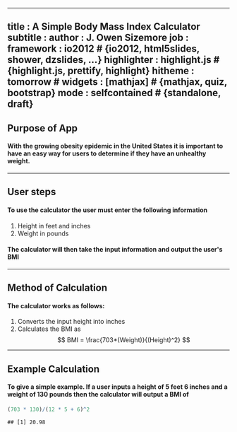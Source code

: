 ---
title       : A Simple Body Mass Index Calculator
subtitle    : 
author      : J. Owen Sizemore
job         : 
framework   : io2012        # {io2012, html5slides, shower, dzslides, ...}
highlighter : highlight.js  # {highlight.js, prettify, highlight}
hitheme     : tomorrow      # 
widgets     : [mathjax]            # {mathjax, quiz, bootstrap}
mode        : selfcontained # {standalone, draft}
-------------------

## Purpose of App

#### With the growing obesity epidemic in the United States it is important to have an easy way for users to determine if they have an unhealthy weight.

-----------------

## User steps

#### To use the calculator the user must enter the following information

1. Height in feet and inches
2. Weight in pounds

#### The calculator will then take the input information and output the user's BMI

-----------------------------------

## Method of Calculation 

#### The calculator works as follows:

1. Converts the input height into inches
2. Calculates the BMI as
 $$ BMI = \frac{703*(Weight)}{(Height)^2}  $$

-----------------------------------

## Example Calculation

#### To give a simple example. If a user inputs a height of 5 feet 6 inches and a weight of 130 pounds then the calculator will output a BMI of


```r
(703 * 130)/(12 * 5 + 6)^2
```

```
## [1] 20.98
```


